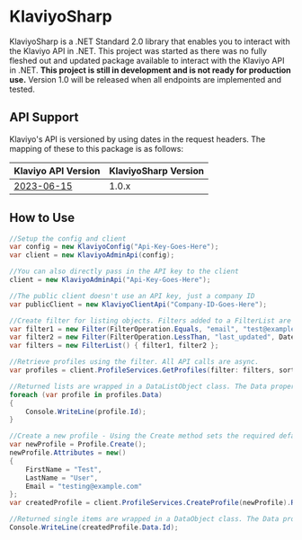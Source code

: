 # KlaviyoSharp

KlaviyoSharp is a .NET Standard 2.0 library that enables you to interact with the Klaviyo API in .NET. This project was started as there was no fully fleshed out and updated package available to interact with the Klaviyo API in .NET. **This project is still in development and is not ready for production use.** Version 1.0 will be released when all endpoints are implemented and tested.

## API Support

Klaviyo's API is versioned by using dates in the request headers. The mapping of these to this package is as follows:

| Klaviyo API Version                                                                | KlaviyoSharp Version |
| ---------------------------------------------------------------------------------- | -------------------- |
| [2023-06-15](https://developers.klaviyo.com/en/v2023-06-15/reference/api_overview) | 1.0.x                |

## How to Use

```csharp
//Setup the config and client
var config = new KlaviyoConfig("Api-Key-Goes-Here");
var client = new KlaviyoAdminApi(config);

//You can also directly pass in the API key to the client
client = new KlaviyoAdminApi("Api-Key-Goes-Here");

//The public client doesn't use an API key, just a company ID
var publicClient = new KlaviyoClientApi("Company-ID-Goes-Here");

//Create filter for listing objects. Filters added to a FilterList are ANDed together.
var filter1 = new Filter(FilterOperation.Equals, "email", "test@example.com");
var filter2 = new Filter(FilterOperation.LessThan, "last_updated", DateOnly.Parse("2021-01-01"));
var filters = new FilterList() { filter1, filter2 };

//Retrieve profiles using the filter. All API calls are async.
var profiles = client.ProfileServices.GetProfiles(filter: filters, sort: "last_updated").Result;

//Returned lists are wrapped in a DataListObject class. The Data property contains the list of objects.
foreach (var profile in profiles.Data)
{
    Console.WriteLine(profile.Id);
}

//Create a new profile - Using the Create method sets the required default properties.
var newProfile = Profile.Create();
newProfile.Attributes = new()
{
    FirstName = "Test",
    LastName = "User",
    Email = "testing@example.com"
};
var createdProfile = client.ProfileServices.CreateProfile(newProfile).Result;

//Returned single items are wrapped in a DataObject class. The Data property contains the object.
Console.WriteLine(createdProfile.Data.Id);
```
